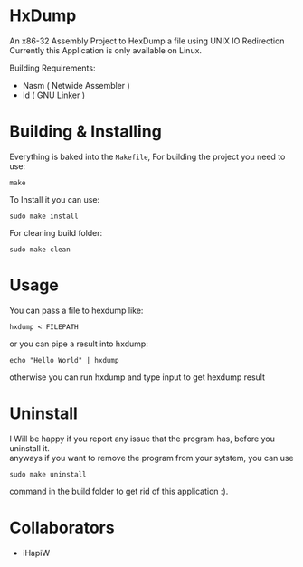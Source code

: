 # HxDump
An x86-32 Assembly Project to HexDump a file using UNIX IO Redirection
Currently this Application is only available on Linux.

Building Requirements:
- Nasm ( Netwide Assembler )
- ld ( GNU Linker )

# Building & Installing
Everything is baked into the `Makefile`, For building the project you need to use:
```
make
```
To Install it you can use:
```
sudo make install
```

For cleaning build folder:
```
sudo make clean
```

# Usage
You can pass a file to hexdump like:
```
hxdump < FILEPATH
```
or you can pipe a result into hxdump:
```
echo "Hello World" | hxdump
```
otherwise you can run hxdump and type input to get hexdump result

# Uninstall
I Will be happy if you report any issue that the program has, before you uninstall it.<br/>
anyways if you want to remove the program from your sytstem, you can use
```
sudo make uninstall
```
command in the build folder to get rid of this application :).

# Collaborators
- iHapiW

